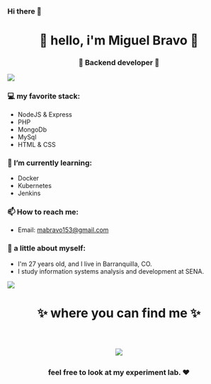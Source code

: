 ### Hi there 👋

<!--
**mabravo153/mabravo153** is a ✨ _special_ ✨ repository because its `README.md` (this file) appears on your GitHub profile.

Here are some ideas to get you started:

- 🔭 I’m currently working on ...
- 🌱 I’m currently learning ...
- 👯 I’m looking to collaborate on ...
- 🤔 I’m looking for help with ...
- 💬 Ask me about ...
- 📫 How to reach me: ...
- 😄 Pronouns: ...
- ⚡ Fun fact: ...
-->
<h1 align="center"> 🤩 hello, i'm Miguel Bravo 🤩 </h1>
<h3 align="center">🚀 Backend developer 🚀</h3>

<img src="https://yata-apix-a9caea66-ad78-425f-aa08-e292558ebb65.lss.locawebcorp.com.br/b7c7dbff38ae4f419c94ce8d2254b9d9.png"> 

### 💻 my favorite stack:
- NodeJS & Express
- PHP
- MongoDb
- MySql
- HTML & CSS


### 🌱 I’m currently learning:
- Docker
- Kubernetes
- Jenkins


### 📫 How to reach me:
- Email: mabravo153@gmail.com


### 👧 a little about myself:
- I'm 27 years old, and I live in Barranquilla, CO.
- I study information systems analysis and development at SENA.

<img src="https://yata-apix-a9caea66-ad78-425f-aa08-e292558ebb65.lss.locawebcorp.com.br/b7c7dbff38ae4f419c94ce8d2254b9d9.png"> 

<h1 align="center">
✨ where you can find me ✨

  <p align="center"><br/>
   <a href="https://www.linkedin.com/in/miguel-%C3%A1ngel-bravo-martinez-b03128164//">
    <img src="https://img.shields.io/badge/linkedin-miguel--bravo-blue">
  </a>

</p>
</h1>

<h3 align="center"><strong> feel free to look at my experiment lab. ❤ </strong> </h3>
